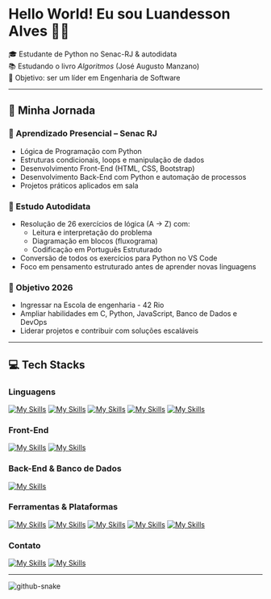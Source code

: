 # Hello World! Eu sou Luandesson Alves 👋🏼

🎓 Estudante de Python no Senac-RJ & autodidata  
📚 Estudando o livro *Algoritmos* (José Augusto Manzano)  
🚀 Objetivo: ser um líder em Engenharia de Software  

---

## 🚀 Minha Jornada

### 📍 Aprendizado Presencial – Senac RJ
- Lógica de Programação com Python  
- Estruturas condicionais, loops e manipulação de dados  
- Desenvolvimento Front-End (HTML, CSS, Bootstrap)  
- Desenvolvimento Back-End com Python e automação de processos  
- Projetos práticos aplicados em sala  

### 📍 Estudo Autodidata
- Resolução de 26 exercícios de lógica (A → Z) com:
  - Leitura e interpretação do problema  
  - Diagramação em blocos (fluxograma)  
  - Codificação em Português Estruturado  
- Conversão de todos os exercícios para Python no VS Code
- Foco em pensamento estruturado antes de aprender novas linguagens  

### 📍 Objetivo 2026
- Ingressar na Escola de engenharia - 42 Rio  
- Ampliar habilidades em C, Python, JavaScript, Banco de Dados e DevOps  
- Liderar projetos e contribuir com soluções escaláveis  

---

## 💻 Tech Stacks

### Linguagens
[![My Skills](https://skillicons.dev/icons?i=py&theme=light)](https://skillicons.dev)
[![My Skills](https://skillicons.dev/icons?i=c&theme=light)](https://skillicons.dev)
[![My Skills](https://skillicons.dev/icons?i=js&theme=light)](https://skillicons.dev)
[![My Skills](https://skillicons.dev/icons?i=aiscript&theme=light)](https://skillicons.dev)
[![My Skills](https://skillicons.dev/icons?i=bash&theme=light)](https://skillicons.dev)

### Front-End
[![My Skills](https://skillicons.dev/icons?i=bootstrap&theme=light)](https://skillicons.dev)
[![My Skills](https://skillicons.dev/icons?i=css&theme=light)](https://skillicons.dev)

### Back-End & Banco de Dados
[![My Skills](https://skillicons.dev/icons?i=sqlite&theme=light)](https://skillicons.dev)

### Ferramentas & Plataformas
[![My Skills](https://skillicons.dev/icons?i=git&theme=light)](https://skillicons.dev)
[![My Skills](https://skillicons.dev/icons?i=github&theme=light)](https://skillicons.dev)
[![My Skills](https://skillicons.dev/icons?i=docker&theme=light)](https://skillicons.dev)
[![My Skills](https://skillicons.dev/icons?i=vscode&theme=light)](https://skillicons.dev)
[![My Skills](https://skillicons.dev/icons?i=pycharm&theme=light)](https://skillicons.dev)

### Contato
[![My Skills](https://skillicons.dev/icons?i=linkedin&theme=light)](https://skillicons.dev)
[![My Skills](https://skillicons.dev/icons?i=gmail&theme=light)](https://skillicons.dev)

---

<picture>
  <source media="(prefers-color-scheme: dark)" srcset="https://raw.githubusercontent.com/tobiasmeyhoefer/tobiasmeyhoefer/output/github-snake-dark.svg" />
  <source media="(prefers-color-scheme: light)" srcset="https://raw.githubusercontent.com/tobiasmeyhoefer/tobiasmeyhoefer/output/github-snake.svg" />
  <img alt="github-snake" src="https://raw.githubusercontent.com/tobiasmeyhoefer/tobiasmeyhoefer/output/github-snake.svg" />
</picture>
